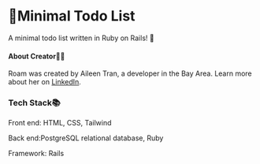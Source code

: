 # 📝Minimal Todo List
A minimal todo list written in Ruby on Rails! 💎

#### About Creator🍵🌸
Roam was created by Aileen Tran, a developer in the Bay Area. Learn more about her on [LinkedIn](https://www.linkedin.com/in/aileentran27/).

### Tech Stack📚
Front end: HTML, CSS, Tailwind

Back end:PostgreSQL relational database, Ruby

Framework: Rails
